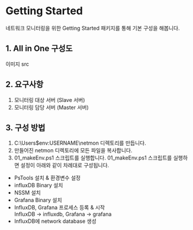 # Getting Started

네트워크 모니터링을 위한 Getting Started 패키지를 통해 기본 구성을 해봅니다.

## 1. All in One 구성도
이미지 src

## 2. 요구사항
1. 모니터링 대상 서버 (Slave 서버)
2. 모니터링 담당 서버 (Master 서버)

## 3. 구성 방법
1. C:\Users\$env:USERNAME\netmon 디렉토리를 만듭니다.
2. 만들어진 netmon 디렉토리에 모든 파일을 복사합니다.
3. 01_makeEnv.ps1 스크립트를 실행합니다.
01_makeEnv.ps1 스크립트를 실행하면 설정이 아래와 같이 차례대로 구성됩니다.

- PsTools 설치 & 환경변수 설정
- influxDB Binary 설치
- NSSM 설치
- Grafana Binary 설치
- InfluxDB, Grafana 프로세스 등록 & 시작 <br>
   InfluxDB -> influxdb, Grafana -> grafana
- InfluxDB에 network database 생성
